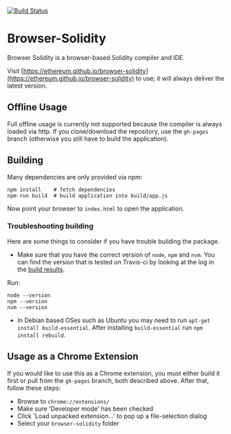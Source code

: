 [![Build Status](https://travis-ci.org/ethereum/browser-solidity.svg?branch=master)](https://travis-ci.org/ethereum/browser-solidity)

# Browser-Solidity

Browser Solidity is a browser-based Solidity compiler and IDE.

Visit [https://ethereum.github.io/browser-solidity](https://ethereum.github.io/browser-solidity) to use;
it will always deliver the latest version.

## Offline Usage

Full offline usage is currently not supported because the compiler is always
loaded via http. If you clone/download the repository, use the
`gh-pages` branch (otherwise you still have to build the application).

## Building

Many dependencies are only provided via npm:

	npm install    # fetch dependencies
	npm run build  # build application into build/app.js

Now point your browser to `index.html` to open the application.

### Troubleshooting building

Here are some things to consider if you have trouble building the package. 

 - Make sure that you have the correct version of `node`, `npm` and `nvm`. You can find the version that is tested on Travis-ci by looking at the log in the [build results](https://travis-ci.org/ethereum/browser-solidity).

Run:

    node --version
    npm --version
    nvm --version


 - In Debian based OSes such as Ubuntu you may need to run `apt-get install build-essential`. After installing `build-essential` run `npm install rebuild`.

 
## Usage as a Chrome Extension

If you would like to use this as a Chrome extension, you must either build it first or pull from the `gh-pages` branch, both described above.
After that, follow these steps:

* Browse to `chrome://extensions/`
* Make sure 'Developer mode' has been checked
* Click 'Load unpacked extension...' to pop up a file-selection dialog
* Select your `browser-solidity` folder
